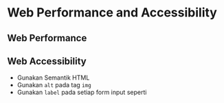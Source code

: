 # Web Performance and Accessibility

## Web Performance

## Web Accessibility

- Gunakan Semantik HTML
- Gunakan `alt` pada tag `img`
- Gunakan `label` pada setiap form input seperti
